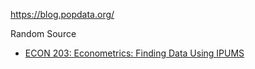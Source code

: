 

https://blog.popdata.org/

Random Source

- [ECON 203: Econometrics: Finding Data Using IPUMS](https://libguides.wellesley.edu/c.php?g=103349&p=7780171)

